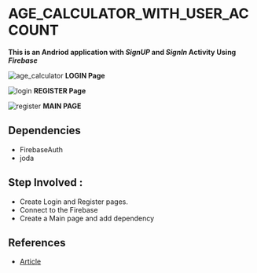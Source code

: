 
# AGE_CALCULATOR_WITH_USER_ACCOUNT
**This is an Andriod application with _SignUP_ and _SignIn_ Activity Using _Firebase_**


![age_calculator](https://user-images.githubusercontent.com/69108211/129471344-0d3e081c-5700-4214-96f4-49b3ff121895.jpg)
**LOGIN Page**


![login](https://user-images.githubusercontent.com/69108211/129471432-364b22fa-ae2e-48fc-aa0f-6859c1e7d649.png)
**REGISTER Page**


![register](https://user-images.githubusercontent.com/69108211/129471436-26a9515f-30fa-4d96-970a-dc7e79245832.png)
**MAIN PAGE**

## Dependencies

* FirebaseAuth
* joda


## Step Involved :

* Create Login and Register pages.
* Connect to the Firebase
* Create a Main page and add dependency


## References

* [Article](https://www.joda.org/joda-time/)
